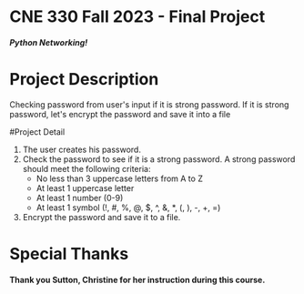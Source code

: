 # CNE 330 Fall 2023 - Final Project

##### Python Networking!

# Project Description
Checking password from user's input if it is strong password.
If it is strong password, let's encrypt the password and save it into a file

#Project Detail 

1. The user creates his password.
1. Check the password to see if it is a strong password.
 A strong password should meet the following criteria:
	* No less than 3 uppercase letters from A to Z
	* At least 1 uppercase letter
	* At least 1 number (0-9) 
	* At least 1 symbol (!, #, %, @, $, ^, &, *, (, ), -, +, =)
3.	Encrypt the password and save it to a file.


# Special Thanks

#### Thank you Sutton, Christine for her instruction during this course.